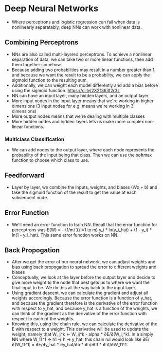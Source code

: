 # Deep Neural Networks
- Where perceptrons and logistic regression can fail when data is nonlinearly separatably, deep NNs can work with nonlinear data.

## Combining Perceptrons
- NNs are also called multi-layered perceptrons. To achieve a nonlinear separation of data, we can take two or more linear functions, then add them together somehow.
- Because adding two probabilities may result in a number greater than 1, and because we want the result to be a probability, we can apply the sigmoid function to the resulting sum.
- Additionally, we can weight each model differently and add a bias before using the sigmoid function. https://cl.ly/2X2f363f2r3z
- NN can have an input layer, many hidden layers, and an output layer
- More input nodes in the input layer means that we're working in higher dimensions (3 input nodes for e.g. means we're working in 3 dimensions)
- More output nodes means that we're dealing with multiple classes
- More hidden nodes and hidden layers lets us make more complex non-linear functions.

### Multiclass Classification
- We can add nodes to the output layer, where each node represents the probability of the input being that class. Then we can use the softmax function to choose which class to use.

## Feedforward
- Layer by layer, we combine the inputs, weights, and biases (Wx + b) and take the sigmoid function of the result to get the value at each subsequent node. 

## Error Function
- We'll need an error function to train NN. Recall that the error function for perceptrons was E(W) = - (1/m) ∑(i=1 to m) y_i * ln(y_i_hat) + (1 - y_i) * ln(1 - y_i_hat). This same error function works on NN.

## Back Propogation
- After we get the error of our neural network, we can adjust weights and bias using back propogation to spread the error to different weights and biases
- Conceptually, we look at the layer before the output layer and decide to give more weight to the node that best gets us to where we want the final input to be. We do this all the way back to the input layer.
- Using gradient descent, we can calculate the gradient and adjust all weights accordingly. Because the error function is a function of y_hat, and because the gradient therefore is the derivative of the error function with respect to y_hat, and because y_hat is a function of the weights, we can think of the gradient as the derivative of the error function with respect to each of the weights.
- Knowing this, using the chain rule, we can calculate the derivative of the E with respect to a weight. This derivative will be used to update the weight, namely that W_ij^k <- W_ij^k - alpha * ∂E/∂(W_ij^k). In a simply NN where W_11^1 -> h1 -> h -> y_hat, this chain rul would look like ∂E/∂(W_11^1) = ∂E/∂y_hat * ∂y_hat/∂h * ∂h/∂h1 * ∂h1/∂W_11^1. 
